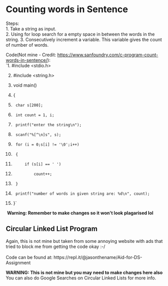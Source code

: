 <h1>Counting words in Sentence</h1>
Steps:<br>1. Take a string as input.<br>
2. Using for loop search for a empty space in between the words in the string.  
3. Consecutively increment a variable. This variable gives the count of number of words.

Code(Not mine -  Credit: https://www.sanfoundry.com/c-program-count-words-in-sentence/): <br>`1.  #include <stdio.h>
    
2.  #include <string.h>
    

3.  void main()
    
4.  {
    
5.      char s[200];
    
6.      int count = 1, i;
    

7.      printf("enter the string\n");
    
8.      scanf("%[^\n]s", s);
    
9.      for (i = 0;s[i] != '\0';i++)
    
10.      {
    
11.          if (s[i] == ' ')
    
12.              count++;    
    
13.      }
    
14.      printf("number of words in given string are: %d\n", count);
    
15.  }`

   &nbsp;**Warning: Remember to make changes so it won't look plagarised lol**
<h2>Circular Linked List Program</h2>
<p>Again, this is not mine but taken from some annoying website with ads that tried to block me from getting the code okay :-/
<br><br> Code can be found at: https://repl.it/@jasonthename/Aid-for-DS-Assignment

**WARNING: This is not mine but you may need to make changes here also**
 <br>You can also do Google Searches on Circular Linked Lists for more info.
